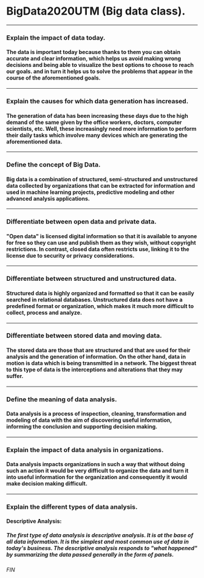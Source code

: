 # BigData2020UTM (Big data class).
---
### Explain the impact of data today.

#### The data is important today because thanks to them you can obtain accurate and clear information, which helps us avoid making wrong decisions and being able to visualize the best options to choose to reach our goals. and in turn it helps us to solve the problems that appear in the course of the aforementioned goals.
---
### Explain the causes for which data generation has increased.

#### The generation of data has been increasing these days due to the high demand of the same given by the office workers, doctors, computer scientists, etc. Well, these increasingly need more information to perform their daily tasks which involve many devices which are generating the aforementioned data.
---
### Define the concept of Big Data.

#### Big data is a combination of structured, semi-structured and unstructured data collected by organizations that can be extracted for information and used in machine learning projects, predictive modeling and other advanced analysis applications.
---
### Differentiate between open data and private data.

#### "Open data" is licensed digital information so that it is available to anyone for free so they can use and publish them as they wish, without copyright restrictions. In contrast, closed data often restricts use, linking it to the license due to security or privacy considerations.
---
### Differentiate between structured and unstructured data.

#### Structured data is highly organized and formatted so that it can be easily searched in relational databases. Unstructured data does not have a predefined format or organization, which makes it much more difficult to collect, process and analyze.
---
### Differentiate between stored data and moving data.

#### The stored data are those that are structured and that are used for their analysis and the generation of information. On the other hand, data in motion is data which is being transmitted in a network. The biggest threat to this type of data is the interceptions and alterations that they may suffer.
---
### Define the meaning of data analysis.

#### Data analysis is a process of inspection, cleaning, transformation and modeling of data with the aim of discovering useful information, informing the conclusion and supporting decision making.
---
### Explain the impact of data analysis in organizations.

#### Data analysis impacts organizations in such a way that without doing such an action it would be very difficult to organize the data and turn it into useful information for the organization and consequently it would make decision making difficult.
---
### Explain the different types of data analysis.

#### Descriptive Analysis:
##### The first type of data analysis is descriptive analysis. It is at the base of all data information. It is the simplest and most common use of data in today's business. The descriptive analysis responds to "what happened" by summarizing the data passed generally in the form of panels.

_FIN_
